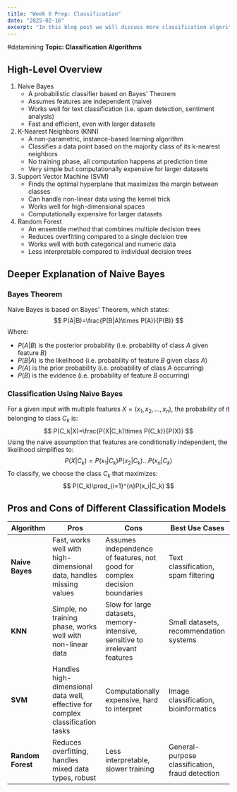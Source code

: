 ```yaml
---
title: "Week 6 Prep: Classification"
date: "2025-02-16"
excerpt: "In this blog post we will discuss more classification algorithms."
---
```

#datamining
 **Topic: Classification Algorithms**
## High-Level Overview
1. Naive Bayes
	- A probabilistic classifier based on Bayes' Theorem
	- Assumes features are independent (naive)
	- Works well for text classification (i.e. spam detection, sentiment analysis)
	- Fast and efficient, even with larger datasets
2. K-Nearest Neighbors (KNN)
	- A non-parametric, instance-based learning algorithm
	- Classifies a data point based on the majority class of its k-nearest neighbors
	- No training phase, all computation happens at prediction time
	- Very simple but computationally expensive for larger datasets
3. Support Vector Machine (SVM)
	- Finds the optimal hyperplane that maximizes the margin between classes
	- Can handle non-linear data using the kernel trick
	- Works well for high-dimensional spaces
	- Computationally expensive for larger datasets
4. Random Forest
	- An ensemble method that combines multiple decision trees
	- Reduces overfitting compared to a single decision tree
	- Works well with both categorical and numeric data
	- Less interpretable compared to individual decision trees
## Deeper Explanation of Naive Bayes
### Bayes Theorem
Naive Bayes is based on Bayes' Theorem, which states:
$$
P(A|B)=\frac{P(B|A)\times P(A)}{P(B)}
$$
Where:
- $P(A|B)$ is the posterior probability (i.e. probability of class $A$ given feature $B$)
- $P(B|A)$ is the likelihood (i.e. probability of feature $B$ given class $A$)
- $P(A)$ is the prior probability (i.e. probability of class $A$ occurring)
- $P(B)$ is the evidence (i.e. probability of feature $B$ occurring)
### Classification Using Naive Bayes
For a given input with multiple features $X=(x_1,x_2,...,x_n)$, the probability of it belonging to class $C_k$ is:
$$
P(C_k|X)=\frac{P(X|C_k)\times P(C_k)}{P(X)}
$$
Using the naive assumption that features are conditionally independent, the likelihood simplifies to:
$$
P(X|C_k)=P(x_1|C_k)P(x_2|C_k)...P(x_n|C_k)
$$
To classify, we choose the class $C_k$ that maximizes:
$$
P(C_k)\prod_{i=1}^{n}P(x_i|C_k)
$$
## Pros and Cons of Different Classification Models
| Algorithm | Pros | Cons | Best Use Cases |
|-----------|------|------|---------------|
| **Naive Bayes** | Fast, works well with high-dimensional data, handles missing values | Assumes independence of features, not good for complex decision boundaries | Text classification, spam filtering |
| **KNN** | Simple, no training phase, works well with non-linear data | Slow for large datasets, memory-intensive, sensitive to irrelevant features | Small datasets, recommendation systems |
| **SVM** | Handles high-dimensional data well, effective for complex classification tasks | Computationally expensive, hard to interpret | Image classification, bioinformatics |
| **Random Forest** | Reduces overfitting, handles mixed data types, robust | Less interpretable, slower training | General-purpose classification, fraud detection |